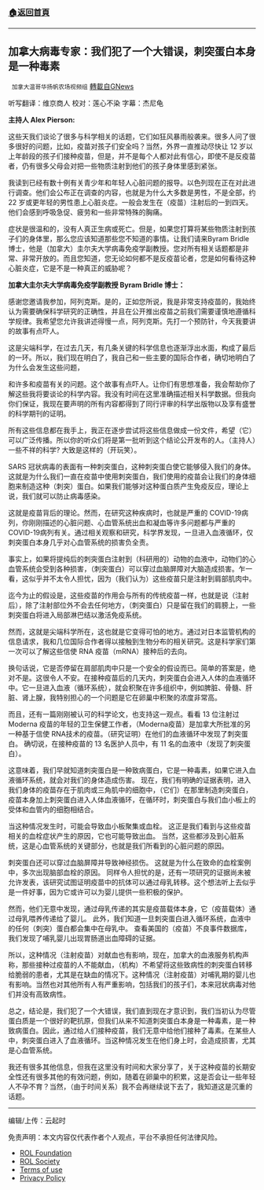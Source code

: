 ###  [:house:返回首頁](https://github.com/ourhimalayas/txt)
---


## 加拿大病毒专家：我们犯了一个大错误，刺突蛋白本身是一种毒素
` 加拿大温哥华扬帆农场视频组` [轉載自GNews](https://gnews.org/zh-hans/1728812/)

听写翻译：维京商人
校对：莲心不染
字幕：杰尼龟

**主持人 Alex Pierson:**

这些天我们谈论了很多与科学相关的话题，它们如狂风暴雨般袭来。很多人问了很多很好的问题，比如，疫苗对孩子们安全吗？当然，外界一直推动尽快让 12 岁以上年龄段的孩子们接种疫苗，但是，并不是每个人都对此有信心，即使不是反疫苗者，仍有很多父母会对把一些物质注射到他们的孩子身体里感到紧张。

我读到已经有数十例有关青少年和年轻人心脏问题的报导。以色列现在正在对此进行调查。他们会公布正在调查的内容，也就是为什么大多数是男性，不是全部，约 22 岁或更年轻的男性患上心脏炎症。一般会发生在（疫苗）注射后的一到四天。他们会感到呼吸急促、疲劳和一些非常特殊的胸痛。

症状是很温和的，没有人真正生病或死亡。但是，如果您打算将某些物质注射到孩子们的身体里，那么您应该知道那些您不知道的事情。让我们请来Byram Bridle博士，他是（加拿大）圭尔夫大学病毒免疫学副教授。您对所有相关话题都是非常、非常开放的。而且您知道，您无论如何都不是反疫苗论者，您是如何看待这种心脏炎症，它是不是一种真正的威胁呢？

**加拿大圭尔夫大学病毒免疫学副教授 Byram Bridle 博士：**

感谢您邀请我参加，阿列克斯。是的，正如您所说，我是非常支持疫苗的，我始终认为需要确保科学研究的正确性，并且在公开推出疫苗之前我们需要谨慎地遵循科学规律。我希望您允许我讲述得慢一点，阿列克斯。先打一个预防针，今天我要讲的故事有点吓人。

这是尖端科学，在过去几天，有几条关键的科学信息也逐渐浮出水面，构成了最后的一环。所以，我们现在明白了，我自己和一些主要的国际合作者，确切地明白了为什么会发生这些问题，

和许多和疫苗有关的问题。这个故事有点吓人。让你们有思想准备，我会帮助你了解这些我将要谈论的科学内容。我没有时间在这里准确描述相关科学数据。但我向你们保证，我现在要声明的所有内容都得到了同行评审的科学出版物以及享有盛誉的科学期刊的证明。

所有这些信息都在我手上，我正在逐步尝试将这些信息做成一份文件，希望（它）可以广泛传播。所以你的听众们将是第一批听到这个结论公开发布的人。（主持人）一些不祥的科学? 大致是这样的（开玩笑）。

SARS 冠状病毒的表面有一种刺突蛋白，这种刺突蛋白使它能够侵入我们的身体。这就是为什么我们一直在疫苗中使用刺突蛋白，我们使用的疫苗会让我们的身体细胞来制造这种（刺突）蛋白。如果我们能够对这种蛋白质产生免疫反应，理论上说，我们就可以防止病毒感染。

这就是疫苗背后的理论。然而，在研究这种疾病时，也就是严重的 COVID-19病列，你刚刚描述的心脏问题、心血管系统出血和凝血等许多问题都与严重的 COVID-19病列有关。通过相关观察和研究，科学界发现，一旦进入血液循环，仅刺突蛋白本身几乎对心血管系统的损害负全责。

事实上，如果将提纯后的刺突蛋白注射到（科研用的）动物的血液中，动物们的心血管系统会受到各种损害，（刺突蛋白）可以穿过血脑屏障对大脑造成损害。乍一看，这似乎并不太令人担忧，因为（我们认为）这些疫苗只是注射到肩部肌肉中。

迄今为止的假设是，这些疫苗的作用会与所有的传统疫苗一样，也就是说（注射后），除了注射部位外不会去任何地方，（刺突蛋白）只是留在我们的肩膀上，一些刺突蛋白将进入局部淋巴结以激活免疫系统。

然而，这就是尖端科学所在，这也就是它变得可怕的地方。通过对日本监管机构的信息请求，我和几位国际合作者得以接触到生物分布的相关研究。这是科学家们第一次可以了解这些信使 RNA 疫苗（mRNA）接种后的去向。

换句话说，它是否停留在肩部肌肉中只是一个安全的假设而已。简单的答案是，绝对不是。这很令人不安。在接种疫苗后的几天内，刺突蛋白会进入人体的血液循环中。它一旦进入血液（循环系统），就会积聚在许多组织中，例如脾脏、骨髓、肝脏、肾上腺，我特别担心的一个问题是它在卵巢中积聚的浓度非常高。

而且，还有一篇刚刚被认可的科学论文，也支持这一观点。看看 13 位注射过 Moderna 疫苗的年轻的卫生保健工作者，（Moderna疫苗）是加拿大所批准的另一种基于信使 RNA技术的疫苗。（研究证明）在他们的血液循环中发现了刺突蛋白。 确切说，在接种疫苗的 13 名医护人员中，有 11 名的血液中（发现了刺突蛋白）。

这意味着，我们早就知道刺突蛋白是一种致病蛋白，它是一种毒素，如果它进入血液循环系统，就会对我们的身体造成伤害。 现在，我们有明确的证据表明，进入我们身体的疫苗存在于肌肉或三角肌中的细胞中，（它们）在那里制造刺突蛋白，疫苗本身加上刺突蛋白进入人体血液循环，在循环时，刺突蛋白与我们血小板上的受体和血管内的细胞相结合。

当这种情况发生时，可能会导致血小板聚集或血栓。 这正是我们看到与这些疫苗相关的血栓症状产生的原因，它也可能导致出血。 当然，这些都涉及到心脏系统，这是心血管系统的关键部分，也就是我们所看到的心脏问题的原因。

刺突蛋白还可以穿过血脑屏障并导致神经损伤。 这就是为什么在致命的血栓案例中，多次出现脑部血栓的原因。 同样令人担忧的是，还有一项研究的证据尚未被允许发表，该研究试图证明疫苗中的抗体可以通过母乳转移。这个想法听上去似乎是一件好事，因为它或许可以为婴儿提供一些积极的保护。

然而，他们无意中发现，通过母乳传递的其实是疫苗载体本身，它（疫苗载体）通过母乳喂养传递给了婴儿。 此外，我们知道一旦刺突蛋白进入循环系统，血液中的任何（刺突）蛋白都会集中在母乳中。 查看美国的（疫苗）不良事件数据库，我们发现了哺乳婴儿出现胃肠道出血障碍的证据。

所以，这种情况（注射疫苗）对献血也有影响，现在，加拿大的血液服务机构声称，那些接种过疫苗的人不能献血，（机构）不希望将这些致病性的刺突蛋白转移给脆弱的患者，尤其是在缺血的情况下。这种情况（注射疫苗）对哺乳期的婴儿也有影响。当然也对其他所有人有严重影响，包括我们的孩子们，本来冠状病毒对他们并没有高致病性。

总之，结论是，我们犯了一个大错误，我们直到现在才意识到，我们当初认为尽管蛋白质是一个很好的靶抗原，但我们从来不知道刺突蛋白本身是一种毒素，是一种致病蛋白。因此，通过给人们接种疫苗，我们无意中给他们接种了毒素。在某些人中，刺突蛋白进入了血液循环。当这种情况发生在他们身上时，会造成损害，尤其是心血管系统。

我还有很多其他信息，但我在这里没有时间和大家分享了，关于这种疫苗的长期安全性还有很多其他的有效问题，例如，随着在卵巢中的积累，这是否会让一些年轻人不孕不育？当然，（由于时间关系）我不会再继续说下去了，我知道这是沉重的话题。

* * *

编辑/上传：云起时

 

免责声明：本文内容仅代表作者个人观点，平台不承担任何法律风险。

- [ROL Foundation](https://rolfoundation.org/)
- [ROL Society](https://rolsociety.org/)
- [Terms of use](https://gnews.org/terms-of-use-3/)
- [Privacy Policy](https://gnews.org/privacy-policy/)
